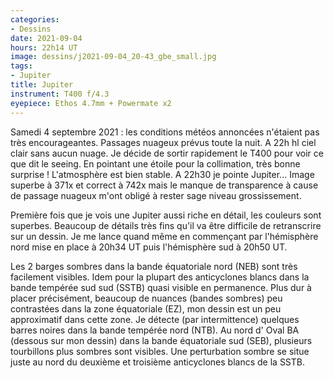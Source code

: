 ```yaml
---
categories:
- Dessins
date: 2021-09-04
hours: 22h14 UT
image: dessins/j2021-09-04_20-43_gbe_small.jpg
tags:
- Jupiter
title: Jupiter 
instrument: T400 f/4.3
eyepiece: Ethos 4.7mm + Powermate x2
---
```

Samedi 4 septembre 2021 : les conditions météos annoncées n'étaient pas très encourageantes. Passages nuageux prévus toute la nuit. A 22h hl ciel clair sans aucun nuage. Je décide de sortir rapidement le T400 pour voir ce que dit le seeing. En pointant une étoile pour la collimation, très bonne surprise ! L'atmosphère est bien stable. A 22h30 je pointe Jupiter... Image superbe à 371x et correct à 742x mais le manque de transparence à cause de passage nuageux m'ont obligé à rester sage niveau grossissement. 


Première fois que je vois une Jupiter aussi riche en détail, les couleurs sont superbes. Beaucoup de détails très fins qu'il va être difficile de retranscrire sur un dessin. Je me lance quand même en commençant par l'hémisphère nord mise en place à 20h34 UT puis l'hémisphère sud à 20h50 UT. 


Les 2 barges sombres dans la bande équatoriale nord (NEB) sont très facilement visibles. Idem pour la plupart des anticyclones blancs dans la bande  tempérée sud sud (SSTB) quasi visible en permanence. Plus dur à placer précisément, beaucoup de nuances (bandes sombres) peu contrastées dans la zone équatoriale (EZ), mon dessin est un peu approximatif dans cette zone. Je détecte (par intermittence) quelques barres noires dans la bande tempérée nord (NTB). Au nord d' Oval BA (dessous sur mon dessin) dans la bande équatoriale sud (SEB), plusieurs tourbillons plus sombres sont visibles. Une perturbation sombre se situe juste au nord du deuxième et troisième anticyclones blancs de la SSTB. 
